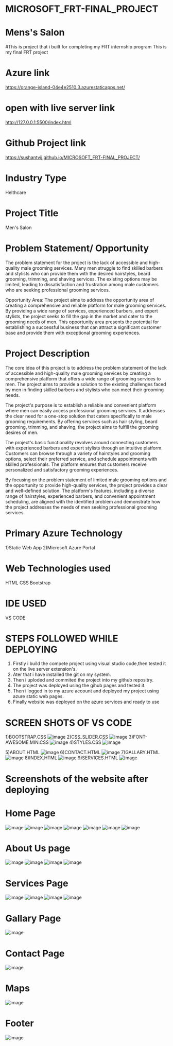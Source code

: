# MICROSOFT_FRT-FINAL_PROJECT
# Mens's Salon
#This is project that i built for completing my FRT internship program
This is my final FRT project
# Azure link
https://orange-island-04e4e2510.3.azurestaticapps.net/
# open with live server link
http://127.0.0.1:5500/index.html
# Github Project link
https://sushantvij.github.io/MICROSOFT_FRT-FINAL_PROJECT/
# Industry Type
Helthcare
# Project Title
Men's Salon
# Problem Statement/ Opportunity
The problem statement for the project is the lack of accessible and high-quality male grooming services. Many men struggle to find skilled barbers and stylists who can provide them with the desired hairstyles, beard grooming, trimming, and shaving services. The existing options may be limited, leading to dissatisfaction and frustration among male customers who are seeking professional grooming services.

Opportunity Area:
The project aims to address the opportunity area of creating a comprehensive and reliable platform for male grooming services. By providing a wide range of services, experienced barbers, and expert stylists, the project seeks to fill the gap in the market and cater to the grooming needs of men. This opportunity area presents the potential for establishing a successful business that can attract a significant customer base and provide them with exceptional grooming experiences.
# Project Description
The core idea of this project is to address the problem statement of the lack of accessible and high-quality male grooming services by creating a comprehensive platform that offers a wide range of grooming services to men. The project aims to provide a solution to the existing challenges faced by men in finding skilled barbers and stylists who can meet their grooming needs.

The project's purpose is to establish a reliable and convenient platform where men can easily access professional grooming services. It addresses the clear need for a one-stop solution that caters specifically to male grooming requirements. By offering services such as hair styling, beard grooming, trimming, and shaving, the project aims to fulfill the grooming desires of men.

The project's basic functionality revolves around connecting customers with experienced barbers and expert stylists through an intuitive platform. Customers can browse through a variety of hairstyles and grooming options, select their preferred service, and schedule appointments with skilled professionals. The platform ensures that customers receive personalized and satisfactory grooming experiences.

By focusing on the problem statement of limited male grooming options and the opportunity to provide high-quality services, the project provides a clear and well-defined solution. The platform's features, including a diverse range of hairstyles, experienced barbers, and convenient appointment scheduling, are aligned with the identified problem and demonstrate how the project addresses the needs of men seeking professional grooming services.

# Primary Azure Technology
1)Static Web App
2)Microsoft Azure Portal

# Web Technologies used
HTML
CSS
Bootstrap

# IDE USED
VS CODE

# STEPS FOLLOWED WHILE DEPLOYING
1. Firstly i build the compete project using visual studio code,then tested it on the live server extension's.
2. Ater that i have installed the git on my system.
3. Then i uploded and commited the project into my github repositry.
4. The project was deployed using the gihub pages and tested it.
5. Then i logged in to my azure account and deployed my project using azure static web pages.
6. Finally website was deployed on the azure services and ready to use

# SCREEN SHOTS OF VS CODE
1)BOOTSTRAP.CSS
![image](https://github.com/SushantVij/MICROSOFT_FRT-FINAL_PROJECT/assets/116457738/524abdb1-9642-4366-9a36-6ba0a23b7203)
2)CSS_SLIDER.CSS
![image](https://github.com/SushantVij/MICROSOFT_FRT-FINAL_PROJECT/assets/116457738/05c2df57-483f-4f90-9c4f-a3d36e799c9a)
3)FONT-AWESOME.MIN.CSS
![image](https://github.com/SushantVij/MICROSOFT_FRT-FINAL_PROJECT/assets/116457738/62f2d503-fe58-4f53-94b8-749b6eb1f439)
4)STYLES.CSS
![image](https://github.com/SushantVij/MICROSOFT_FRT-FINAL_PROJECT/assets/116457738/2a1103cc-109d-4f28-a34f-461fdcd4471f)


5)ABOUT.HTML
![image](https://github.com/SushantVij/MICROSOFT_FRT-FINAL_PROJECT/assets/116457738/92815b79-5815-42b2-8784-0e1a68f18ace)
6)CONTACT.HTML
![image](https://github.com/SushantVij/MICROSOFT_FRT-FINAL_PROJECT/assets/116457738/9330ae18-3603-4bb6-81c7-f6dc274548b6)
7)GALLARY.HTML
![image](https://github.com/SushantVij/MICROSOFT_FRT-FINAL_PROJECT/assets/116457738/18cf9955-62e2-49d2-8344-6218f8acd566)
8)INDEX.HTML
![image](https://github.com/SushantVij/MICROSOFT_FRT-FINAL_PROJECT/assets/116457738/37cb32fe-cf09-4ee9-ace7-653deb40eb4f)
9)SERVICES.HTML
![image](https://github.com/SushantVij/MICROSOFT_FRT-FINAL_PROJECT/assets/116457738/14c81a31-cc4a-4910-b9ff-2561cd06d7c6)

# Screenshots of the website after deploying
# Home Page
![image](https://github.com/SushantVij/MICROSOFT_FRT-FINAL_PROJECT/assets/116457738/593eafdc-89e1-4192-97c2-ace2211baf05)
![image](https://github.com/SushantVij/MICROSOFT_FRT-FINAL_PROJECT/assets/116457738/b5adb5b2-3428-4d4c-93b5-726cca8afff9)
![image](https://github.com/SushantVij/MICROSOFT_FRT-FINAL_PROJECT/assets/116457738/0e8d2bdf-4ea4-4ff4-9c88-20c7f14cd045)
![image](https://github.com/SushantVij/MICROSOFT_FRT-FINAL_PROJECT/assets/116457738/a4aa2cbb-d5a7-48ff-9c16-d0ea415df09a)
![image](https://github.com/SushantVij/MICROSOFT_FRT-FINAL_PROJECT/assets/116457738/f5000c4a-59d7-4319-a305-9c4abe892338)
![image](https://github.com/SushantVij/MICROSOFT_FRT-FINAL_PROJECT/assets/116457738/f225454d-5f10-479b-b3d2-eb950252f1ad)
![image](https://github.com/SushantVij/MICROSOFT_FRT-FINAL_PROJECT/assets/116457738/d278f17c-ed18-48c9-a89e-1d40bfe0dcd0)

# About Us page
![image](https://github.com/SushantVij/MICROSOFT_FRT-FINAL_PROJECT/assets/116457738/eb4f3742-22e4-4c7f-b9cd-a3d260fff401)
![image](https://github.com/SushantVij/MICROSOFT_FRT-FINAL_PROJECT/assets/116457738/cf03f947-e66a-4b7c-b87f-b89d27fb6351)
![image](https://github.com/SushantVij/MICROSOFT_FRT-FINAL_PROJECT/assets/116457738/26077c73-a060-44d8-a8c9-0db3223cd12c)
![image](https://github.com/SushantVij/MICROSOFT_FRT-FINAL_PROJECT/assets/116457738/e2f17300-163a-4f44-b20e-8ca597d161e9)

# Services Page
![image](https://github.com/SushantVij/MICROSOFT_FRT-FINAL_PROJECT/assets/116457738/bc65554c-4291-4733-b4e3-d652855d49a0)
![image](https://github.com/SushantVij/MICROSOFT_FRT-FINAL_PROJECT/assets/116457738/c48adbc3-33d4-4f36-b593-7588d5e7eb97)
![image](https://github.com/SushantVij/MICROSOFT_FRT-FINAL_PROJECT/assets/116457738/496e01b5-0d16-4534-b2c1-9afd09fbeb27)
![image](https://github.com/SushantVij/MICROSOFT_FRT-FINAL_PROJECT/assets/116457738/11544d8c-1256-41ee-947d-1aaac4eb5985)

# Gallary Page
![image](https://github.com/SushantVij/MICROSOFT_FRT-FINAL_PROJECT/assets/116457738/2f563f3c-1035-449e-95ff-6acc92ce4dde)

# Contact Page
![image](https://github.com/SushantVij/MICROSOFT_FRT-FINAL_PROJECT/assets/116457738/5eae1bf9-fd59-4e26-bff8-18a7cd28c758)

# Maps
![image](https://github.com/SushantVij/MICROSOFT_FRT-FINAL_PROJECT/assets/116457738/27fc6b76-3580-452a-8ed1-851eed79963b)

# Footer
![image](https://github.com/SushantVij/MICROSOFT_FRT-FINAL_PROJECT/assets/116457738/d7009823-acfc-4955-8139-cc66fdc4f570)




























